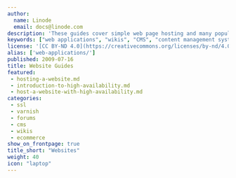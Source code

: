 ```yaml
---
author:
  name: Linode
  email: docs@linode.com
description: 'These guides cover simple web page hosting and many popular web applications.'
keywords: ["web applications", "wikis", "CMS", "content management systems", "WordPress", "Drupal", "magento", "plone", "piwiki", "webmin"]
license: '[CC BY-ND 4.0](https://creativecommons.org/licenses/by-nd/4.0)'
alias: ['web-applications/']
published: 2009-07-16
title: Website Guides
featured:
 - hosting-a-website.md
 - introduction-to-high-availability.md
 - host-a-website-with-high-availability.md
categories:
 - ssl
 - varnish
 - forums
 - cms
 - wikis
 - ecommerce
show_on_frontpage: true
title_short: "Websites"
weight: 40
icon: "laptop"
---
```


